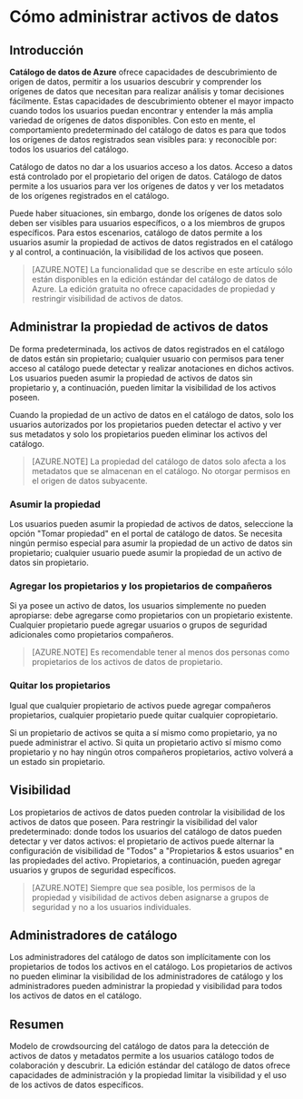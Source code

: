 <properties
   pageTitle="Cómo administrar activos de datos | Microsoft Azure"
   description="Artículo de procedimiento para resaltar cómo controlar la visibilidad y la propiedad de activos de datos registrados en el catálogo de datos de Azure."
   services="data-catalog"
   documentationCenter=""
   authors="steelanddata"
   manager="NA"
   editor=""
   tags=""/>
<tags
   ms.service="data-catalog"
   ms.devlang="NA"
   ms.topic="article"
   ms.tgt_pltfrm="NA"
   ms.workload="data-catalog"
   ms.date="10/04/2016"
   ms.author="maroche"/>


# <a name="how-to-manage-data-assets"></a>Cómo administrar activos de datos

## <a name="introduction"></a>Introducción

**Catálogo de datos de Azure** ofrece capacidades de descubrimiento de origen de datos, permitir a los usuarios descubrir y comprender los orígenes de datos que necesitan para realizar análisis y tomar decisiones fácilmente. Estas capacidades de descubrimiento obtener el mayor impacto cuando todos los usuarios puedan encontrar y entender la más amplia variedad de orígenes de datos disponibles. Con esto en mente, el comportamiento predeterminado del catálogo de datos es para que todos los orígenes de datos registrados sean visibles para: y reconocible por: todos los usuarios del catálogo.

Catálogo de datos no dar a los usuarios acceso a los datos. Acceso a datos está controlado por el propietario del origen de datos. Catálogo de datos permite a los usuarios para ver los orígenes de datos y ver los metadatos de los orígenes registrados en el catálogo.

Puede haber situaciones, sin embargo, donde los orígenes de datos solo deben ser visibles para usuarios específicos, o a los miembros de grupos específicos. Para estos escenarios, catálogo de datos permite a los usuarios asumir la propiedad de activos de datos registrados en el catálogo y al control, a continuación, la visibilidad de los activos que poseen.

> [AZURE.NOTE] La funcionalidad que se describe en este artículo sólo están disponibles en la edición estándar del catálogo de datos de Azure. La edición gratuita no ofrece capacidades de propiedad y restringir visibilidad de activos de datos.

## <a name="managing-ownership-of-data-assets"></a>Administrar la propiedad de activos de datos
De forma predeterminada, los activos de datos registrados en el catálogo de datos están sin propietario; cualquier usuario con permisos para tener acceso al catálogo puede detectar y realizar anotaciones en dichos activos. Los usuarios pueden asumir la propiedad de activos de datos sin propietario y, a continuación, pueden limitar la visibilidad de los activos poseen.

Cuando la propiedad de un activo de datos en el catálogo de datos, solo los usuarios autorizados por los propietarios pueden detectar el activo y ver sus metadatos y solo los propietarios pueden eliminar los activos del catálogo.

> [AZURE.NOTE] La propiedad del catálogo de datos solo afecta a los metadatos que se almacenan en el catálogo. No otorgar permisos en el origen de datos subyacente.

### <a name="taking-ownership"></a>Asumir la propiedad
Los usuarios pueden asumir la propiedad de activos de datos, seleccione la opción "Tomar propiedad" en el portal de catálogo de datos. Se necesita ningún permiso especial para asumir la propiedad de un activo de datos sin propietario; cualquier usuario puede asumir la propiedad de un activo de datos sin propietario.

### <a name="adding-owners-and-co-owners"></a>Agregar los propietarios y los propietarios de compañeros
Si ya posee un activo de datos, los usuarios simplemente no pueden apropiarse: debe agregarse como propietarios con un propietario existente. Cualquier propietario puede agregar usuarios o grupos de seguridad adicionales como propietarios compañeros.

> [AZURE.NOTE] Es recomendable tener al menos dos personas como propietarios de los activos de datos de propietario.

### <a name="removing-owners"></a>Quitar los propietarios
Igual que cualquier propietario de activos puede agregar compañeros propietarios, cualquier propietario puede quitar cualquier copropietario.

Si un propietario de activos se quita a sí mismo como propietario, ya no puede administrar el activo. Si quita un propietario activo sí mismo como propietario y no hay ningún otros compañeros propietarios, activo volverá a un estado sin propietario.

## <a name="visibility"></a>Visibilidad
Los propietarios de activos de datos pueden controlar la visibilidad de los activos de datos que poseen. Para restringir la visibilidad del valor predeterminado: donde todos los usuarios del catálogo de datos pueden detectar y ver datos activos: el propietario de activos puede alternar la configuración de visibilidad de "Todos" a "Propietarios & estos usuarios" en las propiedades del activo. Propietarios, a continuación, pueden agregar usuarios y grupos de seguridad específicos.

> [AZURE.NOTE] Siempre que sea posible, los permisos de la propiedad y visibilidad de activos deben asignarse a grupos de seguridad y no a los usuarios individuales.

## <a name="catalog-administrators"></a>Administradores de catálogo
Los administradores del catálogo de datos son implícitamente con los propietarios de todos los activos en el catálogo. Los propietarios de activos no pueden eliminar la visibilidad de los administradores de catálogo y los administradores pueden administrar la propiedad y visibilidad para todos los activos de datos en el catálogo.

## <a name="summary"></a>Resumen
Modelo de crowdsourcing del catálogo de datos para la detección de activos de datos y metadatos permite a los usuarios catálogo todos de colaboración y descubrir. La edición estándar del catálogo de datos ofrece capacidades de administración y la propiedad limitar la visibilidad y el uso de los activos de datos específicos.
